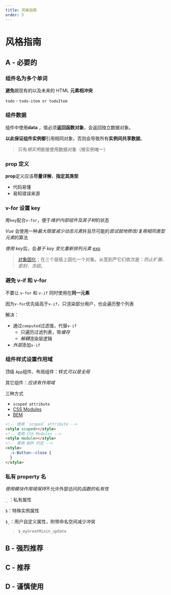 ```yaml
---
title: 风格指南
order: 5
---
```


# 风格指南

## A - 必要的

### 组件名为多个单词

**避免**跟现有的以及未来的 HTML **元素相冲突**

`todo` - `todo-item or todoItem`

### 组件数据

组件中使用**data** ，值必须**返回函数对象**，会返回独立数据对象。

**以此保证组件实例都**引用相同对象，否则会导致所有**实例间共享数据**。

> 只有*根实例*直接使用数据对象（根实例唯一）

### prop 定义

**prop**定义应该**尽量详解**，**指定其类型**

- 代码易懂
- 易知错误来源

### v-for 设置 key

用`key`配合`v-for`，便于*维护内部组件及其子树*的状态

_Vue_ 会使用一种*最大限度减少动态元素*并且尽可能的*尝试就地修改/复用相同类型元素*的算法

*使用 key*后，会*基于 key 变化重新排列元素* [exp](https://blog.csdn.net/weixin_41736818/article/details/107372595)

> [对象固化](https://zhhlwd.gitee.io/posts/js%E5%9B%BA%E5%8C%96%E5%AF%B9%E8%B1%A1.html)：在三个层级上固化一个对象。从宽到严它们依次是：_防止扩展、密封、冻结_。

### 避免 v-if 和 v-for

不要让 `v-for` 和 `v-if` 同时使用在**同一元素**

因为`v-for`优先级高于`v-if`，只渲染部分用户，也会遍历整个列表

解决：

- 通过`computed`过滤值，代替`v-if`
  - 只遍历过滤列表，带*缓存*
  - *解耦*渲染层逻辑
- *外层*添加`v-if`

### 组件样式设置作用域

顶级 `App`组件、布局组件：样式*可以是全局*

其它组件：_应该有作用域_

三种方式

- `scoped attribute`
- [CSS Modules](https://vue-loader.vuejs.org/zh-cn/features/css-modules.html)
- [BEM](http://getbem.com/)

```html
<!-- 使用 `scoped` attribute -->
<style scoped></style>
<!-- 使用 CSS Modules -->
<style module></style>
<!-- 使用 BEM 约定 -->
<style>
  .c-Button--close {
  }
</style>
```

### 私有 property 名

*使用模块作用域保持*不允许外部访问的*函数的私有性*

`_` ：私有属性

`$`：特殊实例属性

`$_`：用户自定义属性，附带命名空间减少冲突

> `$_myGreatMixin_update`

## B - 强烈推荐

## C - 推荐

## D - 谨慎使用
